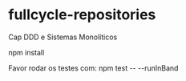 # fullcycle-repositories

Cap DDD e Sistemas Monolíticos

npm install

Favor rodar os testes com:
npm test -- --runInBand
